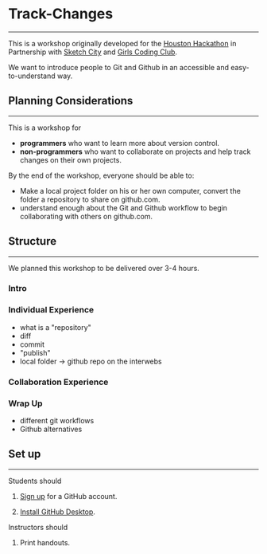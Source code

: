 # Track-Changes
---

This is a workshop originally developed for the [Houston Hackathon](http://houstonhackathon.com/) in Partnership with [Sketch City](http://sketchcity.org/) and [Girls Coding Club](https://www.meetup.com/Girls-Coding-Club/).

We want to introduce people to Git and Github in an accessible and easy-to-understand way.
## Planning Considerations
---
This is a workshop for

- **programmers** who want to learn more about version control.
- **non-programmers** who want to collaborate on projects and help track changes on their own projects.

By the end of the workshop, everyone should be able to:

- Make a local project folder on his or her own computer, convert the folder a repository to share on github.com.
- understand enough about the Git and Github workflow to begin collaborating     with others on github.com.

## Structure
---
We planned this workshop to be delivered over 3-4 hours.

### Intro

### Individual Experience

- what is a "repository"
- diff
- commit
- "publish"
- local folder -> github repo on the interwebs

### Collaboration Experience

### Wrap Up

- different git workflows
- Github alternatives



## Set up
---

Students should

1. [Sign up]((https://github.com/join)) for a GitHub account.

2. [Install GitHub Desktop](https://help.github.com/desktop/guides/getting-started-with-github-desktop/installing-github-desktop/).


Instructors should

1. Print handouts.

